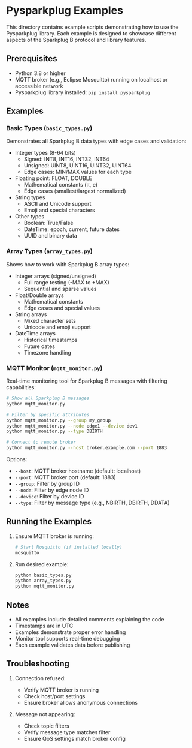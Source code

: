 # Pysparkplug Examples

This directory contains example scripts demonstrating how to use the Pysparkplug library. Each example is designed to showcase different aspects of the Sparkplug B protocol and library features.

## Prerequisites

- Python 3.8 or higher
- MQTT broker (e.g., Eclipse Mosquitto) running on localhost or accessible network
- Pysparkplug library installed: `pip install pysparkplug`

## Examples

### Basic Types (`basic_types.py`)

Demonstrates all Sparkplug B data types with edge cases and validation:

- Integer types (8-64 bits)
  - Signed: INT8, INT16, INT32, INT64
  - Unsigned: UINT8, UINT16, UINT32, UINT64
  - Edge cases: MIN/MAX values for each type
- Floating point: FLOAT, DOUBLE
  - Mathematical constants (π, e)
  - Edge cases (smallest/largest normalized)
- String types
  - ASCII and Unicode support
  - Emoji and special characters
- Other types
  - Boolean: True/False
  - DateTime: epoch, current, future dates
  - UUID and binary data

### Array Types (`array_types.py`)

Shows how to work with Sparkplug B array types:

- Integer arrays (signed/unsigned)
  - Full range testing (-MAX to +MAX)
  - Sequential and sparse values
- Float/Double arrays
  - Mathematical constants
  - Edge cases and special values
- String arrays
  - Mixed character sets
  - Unicode and emoji support
- DateTime arrays
  - Historical timestamps
  - Future dates
  - Timezone handling

### MQTT Monitor (`mqtt_monitor.py`)

Real-time monitoring tool for Sparkplug B messages with filtering capabilities:

```bash
# Show all Sparkplug B messages
python mqtt_monitor.py

# Filter by specific attributes
python mqtt_monitor.py --group my_group
python mqtt_monitor.py --node edge1 --device dev1
python mqtt_monitor.py --type DBIRTH

# Connect to remote broker
python mqtt_monitor.py --host broker.example.com --port 1883
```

Options:
- `--host`: MQTT broker hostname (default: localhost)
- `--port`: MQTT broker port (default: 1883)
- `--group`: Filter by group ID
- `--node`: Filter by edge node ID
- `--device`: Filter by device ID
- `--type`: Filter by message type (e.g., NBIRTH, DBIRTH, DDATA)

## Running the Examples

1. Ensure MQTT broker is running:
   ```bash
   # Start Mosquitto (if installed locally)
   mosquitto
   ```

2. Run desired example:
   ```bash
   python basic_types.py
   python array_types.py
   python mqtt_monitor.py
   ```

## Notes

- All examples include detailed comments explaining the code
- Timestamps are in UTC
- Examples demonstrate proper error handling
- Monitor tool supports real-time debugging
- Each example validates data before publishing

## Troubleshooting

1. Connection refused:
   - Verify MQTT broker is running
   - Check host/port settings
   - Ensure broker allows anonymous connections

2. Message not appearing:
   - Check topic filters
   - Verify message type matches filter
   - Ensure QoS settings match broker config